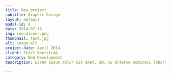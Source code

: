 ```yaml
---
title: New project
subtitle: Graphic Design
layout: default
modal-id: 6
date: 2014-07-15
img: roundicons.png
thumbnail: test.jpg
alt: image-alt
project-date: April 2014
client: Start Bootstrap
category: Web Development
description: Lorem ipsum dolor sit amet, usu cu alterum nominavi lobortis. At duo novum diceret. Tantas apeirian vix et, usu sanctus postulant inciderint ut, populo diceret necessitatibus in vim. Cu eum dicam feugiat noluisse.

---
```

